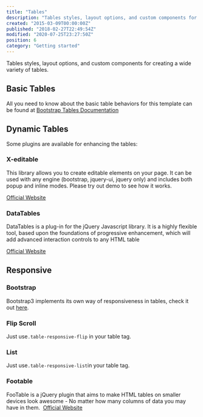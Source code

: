 ```yaml
---
title: "Tables"
description: "Tables styles, layout options, and custom components for creating a wide variety of tables."
created: "2015-03-09T00:00:00Z"
published: "2018-02-27T22:49:54Z"
modified: "2020-07-25T23:27:50Z"
position: 6
category: "Getting started"
---
```


<docs-social-warning></docs-social-warning>

Tables styles, layout options, and custom components for creating a wide variety of tables.

## Basic Tables

All you need to know about the basic table behaviors for this template can be found at [Bootstrap Tables Documentation](https://getbootstrap.com/docs/3.3/css/#tables)

## Dynamic Tables

Some plugins are available for enhancing the tables:

### X-editable

This library allows you to create editable elements on your page. It can be used with any engine (bootstrap, jquery-ui, jquery only) and includes both popup and inline modes. Please try out demo to see how it works.

[Official Website](https://github.com/vitalets/x-editable)

### DataTables

DataTables is a plug-in for the jQuery Javascript library. It is a highly flexible tool, based upon the foundations of progressive enhancement, which will add advanced interaction controls to any HTML table

[Official Website](https://github.com/DataTables/DataTables)

## Responsive

### Bootstrap

Bootstrap3 implements its own way of responsiveness in tables, check it out [here](https://getbootstrap.com/docs/3.3/css/#tables-responsive).

<blog-image src="docs/social/table-responsive-b3.jpg" width="454" height="429" alt="Bootstrap Table Responsive"></blog-image>


### Flip Scroll

Just use`.table-responsive-flip` in your table tag. 

<blog-image src="docs/social/table-responsive-flip.jpg" width="454" height="394" alt="Table Responsive Flip"></blog-image>


### List

Just use`.table-responsive-list`in your table tag. 

<blog-image src="docs/social/table-responsive-list.jpg" width="454" height="513" alt="Table Responsive List"></blog-image>

### Footable

FooTable is a jQuery plugin that aims to make HTML tables on smaller devices look awesome - No matter how many columns of data you may have in them. 
[Official Website](https://github.com/bradvin/FooTable)

<blog-image src="docs/social/table-responsive-footable.jpg" width="454" height="462" alt="Footable"></blog-image>
